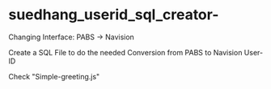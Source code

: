 # suedhang_userid_sql_creator-
Changing Interface: PABS -> Navision

Create a SQL File to do the needed Conversion from PABS to Navision User-ID


Check "Simple-greeting.js"
